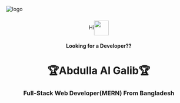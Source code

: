 ![logo](https://github.com/galibcse19/galibcse19/blob/main/galib-github-banner.png)
<h3></h3> 
<p align="center">
Hi<img align="center" src="https://emojipedia-us.s3.amazonaws.com/source/noto-emoji-animations/344/waving-hand_1f44b.gif" alt="" width=40px>
</p>
<h4 align="center">Looking for a Developer??</h4>
<h1 align="center">🏆Abdulla Al Galib🏆</h1>
<h3 align="center">Full-Stack Web Developer(MERN) From Bangladesh</h3>
<!--
**galibcse19/galibcse19** is a ✨ _special_ ✨ repository because its `README.md` (this file) appears on your GitHub profile.

Here are some ideas to get you started:

- 🔭 I’m currently working on ...
- 🌱 I’m currently learning ...
- 👯 I’m looking to collaborate on ...
- 🤔 I’m looking for help with ...
- 💬 Ask me about ...
- 📫 How to reach me: ...
- 😄 Pronouns: ...
- ⚡ Fun fact: ...
-->
